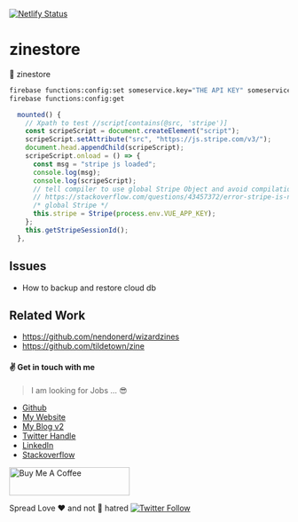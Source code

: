 [![Netlify Status](https://api.netlify.com/api/v1/badges/4dafb7aa-ca5b-4002-8c53-9e5597dff425/deploy-status)](https://app.netlify.com/sites/zinestore/deploys)

# zinestore
:shopping_cart: zinestore

```sh
firebase functions:config:set someservice.key="THE API KEY" someservice.id="THE CLIENT ID"
firebase functions:config:get
```

```js
  mounted() {
    // Xpath to test //script[contains(@src, 'stripe')]
    const scripeScript = document.createElement("script");
    scripeScript.setAttribute("src", "https://js.stripe.com/v3/");
    document.head.appendChild(scripeScript);
    scripeScript.onload = () => {
      const msg = "stripe js loaded";
      console.log(msg);
      console.log(scripeScript);
      // tell compiler to use global Stripe Object and avoid compilation error
      // https://stackoverflow.com/questions/43457372/error-stripe-is-not-defined-no-undef
      /* global Stripe */
      this.stripe = Stripe(process.env.VUE_APP_KEY);
    };
    this.getStripeSessionId();
  },
```
## Issues

* How to backup and restore cloud db

## Related Work

* https://github.com/nendonerd/wizardzines
* https://github.com/tildetown/zine

#### :v: Get in touch with me

> I am looking for Jobs ... :sunglasses:

* [Github](https://github.com/avimehenwal/)
* [My Website](https://avimehenwal.in)
* [My Blog v2](https://avimehenwal2.netlify.app/)
* [Twitter Handle](https://twitter.com/avimehenwal)
* [LinkedIn](https://in.linkedin.com/in/avimehenwal)
* [Stackoverflow](https://stackoverflow.com/users/1915935/avi-mehenwal)

<a href="https://www.buymeacoffee.com/F1j07cV" target="_blank"><img src="https://cdn.buymeacoffee.com/buttons/default-orange.png" alt="Buy Me A Coffee" style="height: 51px !important;width: 217px !important;" ></a>

 Spread Love :hearts: and not :no_entry_sign: hatred   [![Twitter Follow](https://img.shields.io/twitter/follow/avimehenwal.svg?style=social)](https://twitter.com/avimehenwal)